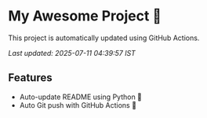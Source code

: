 # My Awesome Project 🚀

This project is automatically updated using GitHub Actions.

_Last updated: 2025-07-11 04:39:57 IST_

## Features
- Auto-update README using Python 🐍
- Auto Git push with GitHub Actions 🤖
